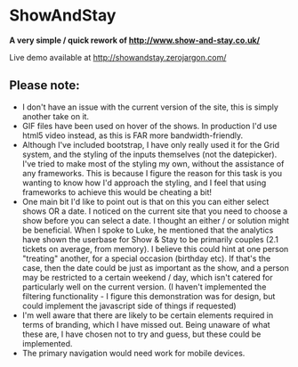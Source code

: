 # ShowAndStay

**A very simple / quick rework of http://www.show-and-stay.co.uk/**

Live demo available at http://showandstay.zerojargon.com/

## Please note:

* I don't have an issue with the current version of the site, this is simply another take on it.
* GIF files have been used on hover of the shows. In production I'd use html5 video instead, as this is FAR more bandwidth-friendly.
* Although I've included bootstrap, I have only really used it for the Grid system, and the styling of the inputs themselves (not the datepicker). I've tried to make most of the styling my own, without the assistance of any frameworks. This is because I figure the reason for this task is you wanting to know how I'd approach the styling, and I feel that using frameworks to achieve this would be cheating a bit!
* One main bit I'd like to point out is that on this you can either select shows OR a date. I noticed on the current site that you need to choose a show before you can select a date. I thought an either / or solution might be beneficial. When I spoke to Luke, he mentioned that the analytics have shown the userbase for Show & Stay to be primarily couples (2.1 tickets on average, from memory). I believe this could hint at one person "treating" another, for a special occasion (birthday etc). If that's the case, then the date could be just as important as the show, and a person may be restricted to a certain weekend / day, which isn't catered for particularly well on the current version.  (I haven't implemented the filtering functionality - I figure this demonstration was for design, but could implement the javascript side of things if requested)
* I'm well aware that there are likely to be certain elements required in terms of branding, which I have missed out. Being unaware of what these are, I have chosen not to try and guess, but these could be implemented.
* The primary navigation would need work for mobile devices.
